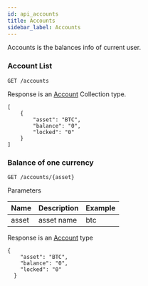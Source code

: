 ```yaml
---
id: api_accounts
title: Accounts
sidebar_label: Accounts
---
```


Accounts is the balances info of current user.

### Account List

```
GET /accounts
```
Response is an [Account](/docs/data_structs.html#account) Collection type.

```
[
    {
        "asset": "BTC",
        "balance": "0",
        "locked": "0"
    }
]
```

### Balance of one currency 

```
GET /accounts/{asset}
```

Parameters

Name | Description | Example
---- | --- | ---
asset | asset name | btc 

Response is an [Account](/docs/data_structs.html#account) type

```
{
    "asset": "BTC",
    "balance": "0",
    "locked": "0"
  }
```